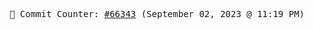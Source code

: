 <p align="center">
    <samp>
        📮 Commit Counter: <a href="https://github.com/Javascript-void0/Javascript-void0/commits/main">#66343</a> (September 02, 2023 @ 11:19 PM)
    </samp>
</p>